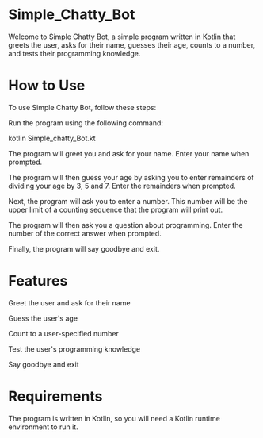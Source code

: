# Simple_Chatty_Bot
Welcome to Simple Chatty Bot, a simple program written in Kotlin that greets the user, asks for their name, guesses their age, counts to a number, and tests their programming knowledge.

# How to Use

To use Simple Chatty Bot, follow these steps:

Run the program using the following command:

kotlin Simple_chatty_Bot.kt

The program will greet you and ask for your name. Enter your name when prompted.

The program will then guess your age by asking you to enter remainders of dividing your age by 3, 5 and 7. Enter the remainders when prompted.

Next, the program will ask you to enter a number. This number will be the upper limit of a counting sequence that the program will print out.

The program will then ask you a question about programming. Enter the number of the correct answer when prompted.

Finally, the program will say goodbye and exit.

# Features

Greet the user and ask for their name

Guess the user's age

Count to a user-specified number

Test the user's programming knowledge

Say goodbye and exit

# Requirements

The program is written in Kotlin, so you will need a Kotlin runtime environment to run it.
